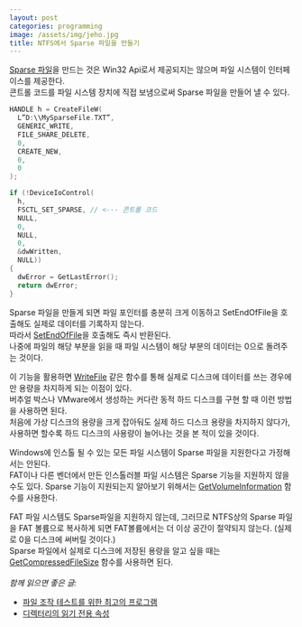 ```yaml
---
layout: post
categories: programming
image: /assets/img/jeho.jpg
title: NTFS에서 Sparse 파일을 만들기
---
```


[Sparse 파일](https://docs.microsoft.com/en-us/windows/win32/fileio/sparse-files)을 만드는 것은 Win32 Api로서 제공되지는 않으며 파일 시스템이 인터페이스를 제공한다.  
콘트롤 코드를 파일 시스템 장치에 직접 보냄으로써 Sparse 파일을 만들어 낼 수 있다.

```c++
HANDLE h = CreateFileW(
  L”D:\\MySparseFile.TXT”,
  GENERIC_WRITE,
  FILE_SHARE_DELETE,
  0,
  CREATE_NEW,
  0,
  0
);

if (!DeviceIoControl(
  h,
  FSCTL_SET_SPARSE, // <--- 콘트롤 코드
  NULL,
  0,
  NULL,
  0,
  &dwWritten,
  NULL))
{
  dwError = GetLastError();
  return dwError;
}
```

Sparse 파일을 만들게 되면 파일 포인터를 충분히 크게 이동하고 SetEndOfFile을 호출해도 실제로 데이터를 기록하지 않는다.  
따라서 [SetEndOfFile](https://docs.microsoft.com/en-us/windows/win32/api/fileapi/nf-fileapi-setendoffile)을 호출해도 즉시 반환된다.  
나중에 파일의 해당 부분을 읽을 때 파일 시스템이 해당 부분의 데이터는 0으로 돌려주는 것이다.

이 기능을 활용하면 [WriteFile](https://docs.microsoft.com/en-us/windows/win32/api/fileapi/nf-fileapi-writefile) 같은 함수를 통해 실제로 디스크에 데이터를 쓰는 경우에만 용량을 차지하게 되는 이점이 있다.  
버추얼 박스나 VMware에서 생성하는 커다란 동적 하드 디스크를 구현 할 때 이런 방법을 사용하면 된다.  
처음에 가상 디스크의 용량을 크게 잡아둬도 실제 하드 디스크 용량을 차지하지 않다가, 사용하면 할수록 하드 디스크의 사용량이 늘어나는 것을 본 적이 있을 것이다.

Windows에 인스톨 될 수 있는 모든 파일 시스템이 Sparse 파일을 지원한다고 가정해서는 안된다.  
FAT이나 다른 벤더에서 만든 인스톨러블 파일 시스템은 Sparse 기능을 지원하지 않을 수도 있다.
Sparse 기능이 지원되는지 알아보기 위해서는 [GetVolumeInformation](https://docs.microsoft.com/en-us/windows/win32/api/fileapi/nf-fileapi-getvolumeinformationw) 함수를 사용한다.

FAT 파일 시스템도 Sparse파일을 지원하지 않는데, 그러므로 NTFS상의 Sparse 파일을 FAT 볼륨으로 복사하게 되면 FAT볼륨에서는 더 이상 공간이 절약되지 않는다. (실제로 0을 디스크에 써버릴 것이다.)  
Sparse 파일에서 실제로 디스크에 저장된 용량을 알고 싶을 때는 [GetCompressedFileSize](https://docs.microsoft.com/en-us/windows/win32/api/fileapi/nf-fileapi-getcompressedfilesizea) 함수를 사용하면 된다.
<br>
<br>
*함께 읽으면 좋은 글:*
* [파일 조작 테스트를 위한 최고의 프로그램](/programming/2010/12/27/파일-조작-테스트를-위한-최고의-프로그램.html)
* [디렉터리의 읽기 전용 속성](/essay/2011/02/20/디렉터리의-읽기-전용-속성.html)